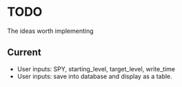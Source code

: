 # TODO
The ideas worth implementing

## Current
- User inputs: SPY, starting_level, target_level, write_time
- User inputs: save into database and display as a table.
